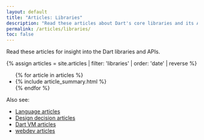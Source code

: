 ```yaml
---
layout: default
title: "Articles: Libraries"
description: "Read these articles about Dart's core libraries and its APIs."
permalink: /articles/libraries/
toc: false
---
```


Read these articles for insight into the Dart libraries and APIs.

<div class="break-80">
  {% assign articles = site.articles | filter: 'libraries' | order: 'date' | reverse %}
  <ul class="nav-list">
    {% for article in articles %}
      <li>{% include article_summary.html %}</li>
    {% endfor %}
  </ul>
</div>

Also see:

* [Language articles](/articles/language/)
* [Design decision articles](/articles/design-decisions/)
* [Dart VM articles](/articles/dart-vm/)
* [webdev articles]({{site.webdev}}/articles/)

